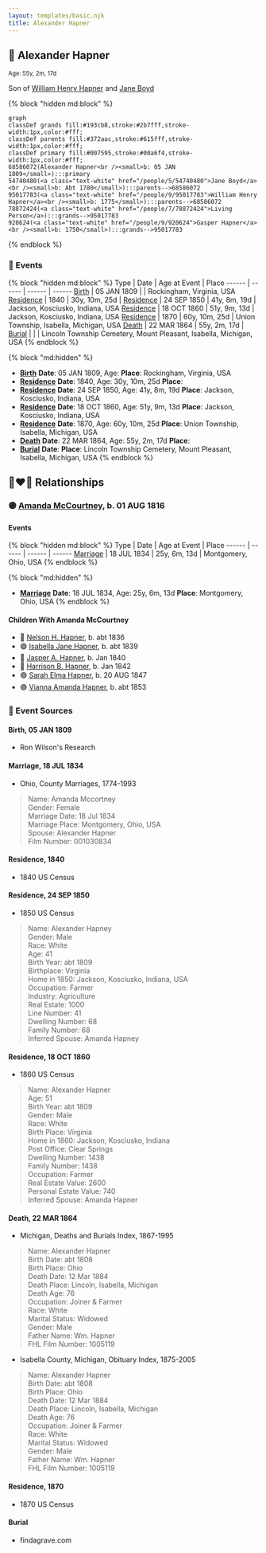 ```yaml
---
layout: templates/basic.njk
title: Alexander Hapner
---
```

## 🔵 Alexander Hapner
<small>Age: 55y, 2m, 17d</small>

Son of [William Henry Hapner](/people/9/95017783) and [Jane Boyd](/people/5/54740480)

{% block "hidden md:block" %}
```mermaid
graph
classDef grands fill:#193cb8,stroke:#2b7fff,stroke-width:1px,color:#fff;
classDef parents fill:#372aac,stroke:#615fff,stroke-width:1px,color:#fff;
classDef primary fill:#007595,stroke:#00a6f4,stroke-width:1px,color:#fff;
68586072(Alexander Hapner<br /><small>b: 05 JAN 1809</small>):::primary
54740480(<a class="text-white" href="/people/5/54740480">Jane Boyd</a><br /><small>b: Abt 1780</small>):::parents-->68586072
95017783(<a class="text-white" href="/people/9/95017783">William Henry Hapner</a><br /><small>b: 1775</small>):::parents-->68586072
78872424(<a class="text-white" href="/people/7/78872424">Living Person</a>):::grands-->95017783
920624(<a class="text-white" href="/people/9/920624">Gasper Hapner</a><br /><small>b: 1750</small>):::grands-->95017783
```
{% endblock %}

### 📆 Events

{% block "hidden md:block" %}
Type | Date | Age at Event | Place
------ | ------ | ------ | ------
[Birth](#event-event-2) | 05 JAN 1809 |  | Rockingham, Virginia, USA
[Residence](#event-event-0) | 1840 | 30y, 10m, 25d |
[Residence](#event-event-1) | 24 SEP 1850 | 41y, 8m, 19d | Jackson, Kosciusko, Indiana, USA
[Residence](#event-event-2) | 18 OCT 1860 | 51y, 9m, 13d | Jackson, Kosciusko, Indiana, USA
[Residence](#event-event-3) | 1870 | 60y, 10m, 25d | Union Township, Isabella, Michigan, USA
[Death](#event-event-7) | 22 MAR 1864 | 55y, 2m, 17d |
[Burial](#event-event-8) |  |  | Lincoln Township Cemetery, Mount Pleasant, Isabella, Michigan, USA
{% endblock %}

{% block "md:hidden" %}
- **[Birth](#event-event-2)**
**Date**: 05 JAN 1809, Age:
**Place**: Rockingham, Virginia, USA
- **[Residence](#event-event-0)**
**Date**: 1840, Age: 30y, 10m, 25d
**Place**:
- **[Residence](#event-event-1)**
**Date**: 24 SEP 1850, Age: 41y, 8m, 19d
**Place**: Jackson, Kosciusko, Indiana, USA
- **[Residence](#event-event-2)**
**Date**: 18 OCT 1860, Age: 51y, 9m, 13d
**Place**: Jackson, Kosciusko, Indiana, USA
- **[Residence](#event-event-3)**
**Date**: 1870, Age: 60y, 10m, 25d
**Place**: Union Township, Isabella, Michigan, USA
- **[Death](#event-event-7)**
**Date**: 22 MAR 1864, Age: 55y, 2m, 17d
**Place**:
- **[Burial](#event-event-8)**
**Date**:
**Place**: Lincoln Township Cemetery, Mount Pleasant, Isabella, Michigan, USA
{% endblock %}

## 👩‍❤️‍👨 Relationships

### 🟣 [Amanda McCourtney](/people/5/56501802), b. 01 AUG 1816

#### Events

{% block "hidden md:block" %}
Type | Date | Age at Event | Place
------ | ------ | ------ | ------
[Marriage](#event-family-0-event-0) | 18 JUL 1834 | 25y, 6m, 13d | Montgomery, Ohio, USA
{% endblock %}

{% block "md:hidden" %}
- **[Marriage](#event-family-0-event-0)**
**Date**: 18 JUL 1834, Age: 25y, 6m, 13d
**Place**: Montgomery, Ohio, USA
{% endblock %}

#### Children With Amanda McCourtney
* 🔵 [Nelson H. Hapner](/people/3/30042860), b. abt 1836
* 🟣 [Isabella Jane Hapner](/people/7/7784900), b. abt 1839
* 🔵 [Jasper A. Hapner](/people/8/86358624), b. Jan 1840
* 🔵 [Harrison B. Hapner](/people/4/48986000), b. Jan 1842
* 🟣 [Sarah Elma Hapner](/people/2/20173654), b. 20 AUG 1847
* 🟣 [Vianna Amanda Hapner](/people/3/33886681), b. abt 1853
### 📰 Event Sources

#### <a id="event-event-2"></a> Birth, 05 JAN 1809
* Ron Wilson's Research

#### <a id="event-family-0-event-0"></a> Marriage, 18 JUL 1834
* Ohio, County Marriages, 1774-1993
>   
  > Name: Amanda Mccortney  
  > Gender: Female  
  > Marriage Date: 18 Jul 1834  
  > Marriage Place: Montgomery, Ohio, USA  
  > Spouse: Alexander Hapner  
  > Film Number: 001030834

#### <a id="event-event-0"></a> Residence, 1840
* 1840 US Census

#### <a id="event-event-1"></a> Residence, 24 SEP 1850
* 1850 US Census
>   
  > Name: Alexander Hapney  
  > Gender: Male  
  > Race: White  
  > Age: 41  
  > Birth Year: abt 1809  
  > Birthplace: Virginia  
  > Home in 1850: Jackson, Kosciusko, Indiana, USA  
  > Occupation: Farmer  
  > Industry: Agriculture  
  > Real Estate: 1000  
  > Line Number: 41  
  > Dwelling Number: 68  
  > Family Number: 68  
  > Inferred Spouse: Amanda Hapney

#### <a id="event-event-2"></a> Residence, 18 OCT 1860
* 1860 US Census
>   
  > Name: Alexander Hapner  
  > Age: 51  
  > Birth Year: abt 1809  
  > Gender: Male  
  > Race: White  
  > Birth Place: Virginia  
  > Home in 1860: Jackson, Kosciusko, Indiana  
  > Post Office: Clear Springs  
  > Dwelling Number: 1438  
  > Family Number: 1438  
  > Occupation: Farmer  
  > Real Estate Value: 2600  
  > Personal Estate Value: 740  
  > Inferred Spouse: Amanda Hapner

#### <a id="event-event-7"></a> Death, 22 MAR 1864
* Michigan, Deaths and Burials Index, 1867-1995
>   
  > Name: Alexander Hapner  
  > Birth Date: abt 1808  
  > Birth Place: Ohio  
  > Death Date: 12 Mar 1884  
  > Death Place: Lincoln, Isabella, Michigan  
  > Death Age: 76  
  > Occupation: Joiner & Farmer  
  > Race: White  
  > Marital Status: Widowed  
  > Gender: Male  
  > Father Name: Wm. Hapner  
  > FHL Film Number: 1005119
* Isabella County, Michigan, Obituary Index, 1875-2005
>   
  > Name: Alexander Hapner  
  > Birth Date: abt 1808  
  > Birth Place: Ohio  
  > Death Date: 12 Mar 1884  
  > Death Place: Lincoln, Isabella, Michigan  
  > Death Age: 76  
  > Occupation: Joiner & Farmer  
  > Race: White  
  > Marital Status: Widowed  
  > Gender: Male  
  > Father Name: Wm. Hapner  
  > FHL Film Number: 1005119

#### <a id="event-event-3"></a> Residence, 1870
* 1870 US Census
#### <a id="event-event-8"></a> Burial
* findagrave.com
